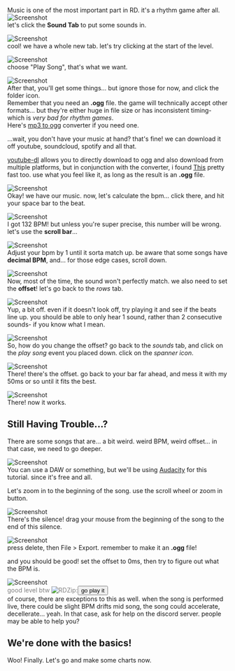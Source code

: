 Music is one of the most important part in RD. it's a rhythm game after all.
![Screenshot](/rdtutorial/public/images/basics/basics_8.jpg)  
let's click the <b style="--d:0">S</b><b style="--d:1">o</b><b style="--d:2">u</b><b style="--d:3">n</b><b style="--d:4">d</b><b style="--d:5">&nbsp;</b><b style="--d:6">T</b><b style="--d:7">a</b><b style="--d:8">b</b> to put some sounds in.

![Screenshot](/rdtutorial/public/images/basics/basics_9.jpg)  
cool! we have a whole new tab. let's try clicking at the start of the level.

![Screenshot](/rdtutorial/public/images/basics/basics_10.jpg)  
choose "Play Song", that's what we want.

![Screenshot](/rdtutorial/public/images/basics/basics_11.jpg)  
After that, you'll get some things... but ignore those for now, and click the folder icon.  
Remember that you need an <b style="--d:0">.</b><b style="--d:1">o</b><b style="--d:2">g</b><b style="--d:3">g</b> file. the game will technically accept other formats... but they're either huge in file size or has inconsistent timing- which is *very bad for rhythm games*.  
Here's [mp3 to ogg](https://flicflac-audio-converter.en.softonic.com/) converter if you need one.

...wait, you don't have your music at hand? that's fine! we can download it off youtube, soundcloud, spotify and all that.

[youtube-dl](https://ytdl-org.github.io/youtube-dl/index.html) allows you to directly download to ogg and also download from multiple platforms, but in conjunction with the converter, i found [This](https://4k-video-downloader.en.softonic.com/download) pretty fast too. use what you feel like it, as long as the result is an <b style="--d:0">.</b><b style="--d:1">o</b><b style="--d:2">g</b><b style="--d:3">g</b> file.

![Screenshot](/rdtutorial/public/images/basics/basics_12.jpg)  
Okay! we have our music. now, let's calculate the bpm... click there, and hit your space bar to the beat.

![Screenshot](/rdtutorial/public/images/basics/basics_13.jpg)  
I got 132 BPM! but unless you're super precise, this number will be wrong. let's use the <b style="--d:0">s</b><b style="--d:1">c</b><b style="--d:2">r</b><b style="--d:3">o</b><b style="--d:4">l</b><b style="--d:5">l</b><b style="--d:6">&nbsp;</b><b style="--d:7">b</b><b style="--d:8">a</b><b style="--d:9">r</b>...

![Screenshot](/rdtutorial/public/images/basics/basics_14.jpg)  
Adjust your bpm by 1 until it sorta match up. be aware that some songs have <b style="--d:0">d</b><b style="--d:1">e</b><b style="--d:2">c</b><b style="--d:3">i</b><b style="--d:4">m</b><b style="--d:5">a</b><b style="--d:6">l</b><b style="--d:7">&nbsp;</b><b style="--d:8">B</b><b style="--d:9">P</b><b style="--d:10">M</b>, and... for those edge cases, scroll down.

![Screenshot](/rdtutorial/public/images/basics/basics_15.jpg)  
Now, most of the time, the sound won't perfectly match. we also need to set the <b style="--d:0">o</b><b style="--d:1">f</b><b style="--d:2">f</b><b style="--d:3">s</b><b style="--d:4">e</b><b style="--d:5">t</b>! let's go back to the *rows* tab.

![Screenshot](/rdtutorial/public/images/basics/basics_16.jpg)  
Yup, a bit off. even if it doesn't look off, try playing it and see if the beats line up. you should be able to only hear 1 sound, rather than 2 consecutive sounds- if you know what I mean.

![Screenshot](/rdtutorial/public/images/basics/basics_17.jpg)  
So, how do you change the offset? go back to the *sounds* tab, and click on the *play song* event you placed down. click on the *spanner icon*.

![Screenshot](/rdtutorial/public/images/basics/basics_18.jpg)  
There! there's the offset. go back to your bar far ahead, and mess it with my 50ms or so until it fits the best.

![Screenshot](/rdtutorial/public/images/basics/basics_19.jpg)  
There! now it works.

## Still Having Trouble...?

There are some songs that are... a bit weird. weird BPM, weird offset... in that case, we need to go deeper.

![Screenshot](/rdtutorial/public/images/basics/basics_20.jpg)  
You can use a DAW or something, but we'll be using [Audacity](https://www.audacityteam.org/download/) for this tutorial. since it's free and all.

Let's zoom in to the beginning of the song. use the scroll wheel or zoom in button.

![Screenshot](/rdtutorial/public/images/basics/basics_21.jpg)  
There's the silence! drag your mouse from the beginning of the song to the end of this silence.

![Screenshot](/rdtutorial/public/images/basics/basics_22.jpg)  
press delete, then File > Export. remember to make it an <b style="--d:0">.</b><b style="--d:1">o</b><b style="--d:2">g</b><b style="--d:3">g</b> file!

and you should be good! set the offset to 0ms, then try to figure out what the BPM is.

![Screenshot](/rdtutorial/public/images/basics/basics_23.jpg)  
<span style="color:#808080">good level btw ![RDZip: ](/rdtutorial/public/images/icon/auburn.png)<button class="rdzip" data-clipboard-text="https://cdn.discordapp.com/attachments/611380148431749151/839276814501019648/nelward_-_Ghost.rdzip">go play it</button></span>  
of course, there are exceptions to this as well. when the song is performed live, there could be slight BPM drifts mid song, the song could accelerate, decellerate... yeah. In that case, ask for help on the discord server. people may be able to help you?

## We're done with the basics!

Woo! Finally. Let's go and make some charts now.